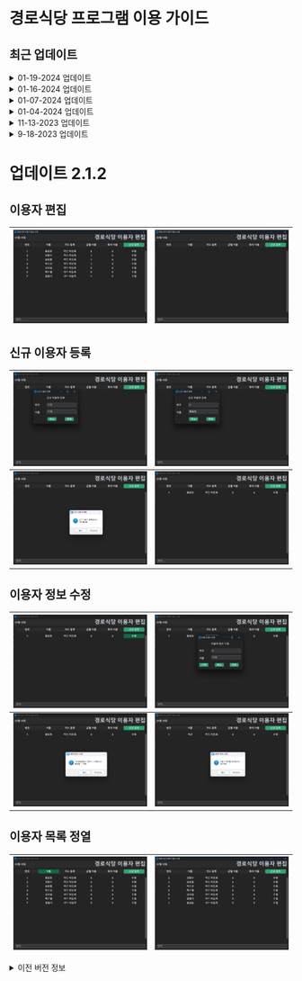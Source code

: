 # 경로식당 프로그램 이용 가이드
## 최근 업데이트 

<details>
  <summary>01-19-2024 업데이트</summary>

  - 플래그 기능 추가 (특이사항 표출)

</details>

<details>
  <summary>01-16-2024 업데이트</summary>


  - 버전 2.1.2 업데이트
  - 이용자 명단 수정 기능 추가

</details>

<details>
  <summary>01-07-2024 업데이트</summary>


  - 버전 2.1.1 업데이트
  - 이용자 취소안됨 오류 수정
  - 전반적 성능 개선

</details>

<details>
  <summary>01-04-2024 업데이트</summary>


  - 버전 2.1.0 업데이트
  - sqlite3 기반 데이터베이스 연결

# __업데이트 2.0.0__

## __UI 업데이트__

| 시작 페이지 |
|---|
|![UI1](Assets/NEWLANDING.png)|

## __검색 기능 개선__

| 입력 전 | 입력 후 |
|---|---|
| ![UI2](Assets/NEWCOUNT.png) | ![UI3](Assets/NEWCOUNT2.png) |

## __시각적 디자인 단순화__

| 입력 취소 | 메뉴 변경 |
|---|---|
|![UI4](Assets/NEWCOUNT3.png)|![UI5](Assets/NEWCOUNT4.png)|
  
## __출력 파일 업데이트__

| 이용자 명단 | 이용 여부 |
|---|---|
|![savefile image 1](Assets/NEWSAVE.png)|![savefile image 2](Assets/NEWSAVE2.png)|


    
</details>


<details>
  <summary>11-13-2023 업데이트 </summary>


- 버전 2.0 시범 운행
- UI업데이트
- 데이터베이스 형식 개선
- 로컬 파일 백업 기능 추가
- 단축키 기능 간소화
- 저장 파일 개선

</details>

<details>
  <summary>9-18-2023 업데이트</summary>

- 사용 설명서 내장
도구 -> 도움말
- 초성 검색 기능 추가
_*동명이인 처리 참고_
- 저장 파일 MSO 엑셀 친화적으로 변경
_*날자 오류 수정_
- 플래그 메세지 업데이트 오류 수정

</details>

# __업데이트 2.1.2__

## __이용자 편집__

| ![edit empty](Assets/edit_overview.png) | ![edit_base](Assets/edit_blank.png) |
|---|---|


## __신규 이용자 등록__

| ![edit_new_1](Assets/edit_new_1.png) | ![edit_new_2](Assets/edit_new_2.png) |
|---|---|
| ![edit_new_3](Assets/edit_new_3.png) | ![edit_new_4](Assets/edit_new_4.png) |

## __이용자 정보 수정__


|![edit_update_1](Assets/edit_update.png)|![edit_update_2](Assets/edit_update_1.png)|
|---|---|
|![edit_update_3](Assets/edit_update_2.png)|![edit_update_4](Assets/edit_update_3.png)|

## __이용자 목록 정열__

| ![edit_sort_1](Assets/edit_sort.png) | ![edit_sort_2](Assets/edit_sort_1.png) |
|---|---|



<details>
  <summary>이전 버전 정보</summary>
  
## __문제 해결__
### __프로그램 실행이 안되요!!! OTL__
### 해결 1
__user_list_RFID.csv__ 파일 존재 확인
### 해결 2
__user_list_RFID.csv__ 파일 실행 및 형식 확인
![user data](https://github.com/bug4tti16/wooman-restraunt-AIO/blob/main/Assets/user%20data%20file.png)
#### __중요__
저장 시 CSV 파일로 저장!! -> 다른 이름으로 저장
![user data save](https://github.com/bug4tti16/wooman-restraunt-AIO/blob/main/Assets/saving.png)
###  해결 3
메모장으로 열기 -> 다른 이름으로 열기 -> __인코딩 : ANSI__
![user data encoding](https://github.com/bug4tti16/wooman-restraunt-AIO/blob/main/Assets/no%20open1.png)
![user data encoding](https://github.com/bug4tti16/wooman-restraunt-AIO/blob/main/Assets/no%20open2.png)
### 해결 4
__update code__ 실행
![first run](https://github.com/bug4tti16/wooman-restraunt-AIO/blob/main/Assets/scripts%20folder.png)
### 해결 5
__모듈 업데이트__ 실행
![first run](https://github.com/bug4tti16/wooman-restraunt-AIO/blob/main/Assets/scripts%20folder.png)

## 프로그램 실행 전
### 올바른 파일 형태
user_list_RFID.csv 파일 있음

![correct image](https://github.com/bug4tti16/wooman-restraunt-AIO/blob/main/Assets/Correct!!.png)
### 잘못된 파일 형태
user_list_RFID.csv 파일 없음

![wrong image](https://github.com/bug4tti16/wooman-restraunt-AIO/blob/main/Assets/wrong!!.png)
### __처음 실행 시__
__모듈 업데이트__ 실행

![first run](https://github.com/bug4tti16/wooman-restraunt-AIO/blob/main/Assets/scripts%20folder.png)
## 프로그램 실행 후
### __기본 창__
![welcome page](https://github.com/bug4tti16/wooman-restraunt-AIO/blob/main/Assets/start%20page%20(2).png)
### __시작 창__
![welcome page](https://github.com/bug4tti16/wooman-restraunt-AIO/blob/main/Assets/start%20page.png)
![attendance](https://github.com/bug4tti16/wooman-restraunt-AIO/blob/main/Assets/start3.png)
#### __동명이인, 이름 일부 입력 시 처리 방식__
![same name](https://github.com/bug4tti16/wooman-restraunt-AIO/blob/main/Assets/same%20name.png)
#### __도구 창 메뉴__
금일 이용자 방문 여부 방문 시간 표출
![Loobar](https://github.com/bug4tti16/wooman-restraunt-AIO/blob/main/Assets/too.png)

### __이용자 관리 창__
#### 기본 창
![info page](https://github.com/bug4tti16/wooman-restraunt-AIO/blob/main/Assets/edit%20page.png)
#### 이용자 정보 변경
_정보 변경 시 날자별 백업파일 생산_
![data edit](https://github.com/bug4tti16/wooman-restraunt-AIO/blob/main/Assets/change%20name.png)
#### 저장 파일 형식
파일명 : __0000년 0월.csv__

![save file](https://github.com/bug4tti16/wooman-restraunt-AIO/blob/main/Assets/save%20format.png)
##### 키워드 부연
O : 카드 지참
NC : 카드 미지참

-(죽식) : 죽식 선택

### __플래그 소개__
_기능 설명: 메세지와 알림음 발생_
![flag running](https://github.com/bug4tti16/wooman-restraunt-AIO/blob/main/Assets/flag%20in%20action.png)
#### 플래그 파일 형태
파일명 : __FLAG.txt__

__*중요*__

인코딩 : __ansi__ 

![flag format](https://github.com/bug4tti16/wooman-restraunt-AIO/blob/main/Assets/flag%20format.png)
저장 방법 : __인코딩__ -> __ansi__ | __파일명__ : __FLAG.txt__
![flag save](https://github.com/bug4tti16/wooman-restraunt-AIO/blob/main/Assets/flag%20save.png)

</details>
